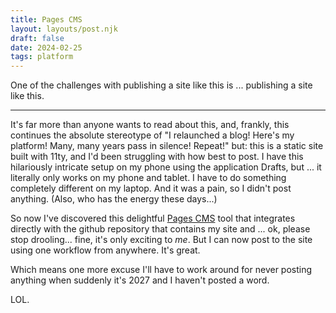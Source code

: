 ```yaml
---
title: Pages CMS
layout: layouts/post.njk
draft: false
date: 2024-02-25
tags: platform
---
```

One of the challenges with publishing a site like this is ... publishing a site like this.

---

It's far more than anyone wants to read about this, and, frankly, this continues the absolute stereotype of "I relaunched a blog! Here's my platform! Many, many years pass in silence! Repeat!" but: this is a static site built with 11ty, and I'd been struggling with how best to post. I have this hilariously intricate setup on my phone using the application Drafts, but ... it literally only works on my phone and tablet. I have to do something completely different on my laptop. And it was a pain, so I didn't post anything. (Also, who has the energy these days...)

So now I've discovered this delightful [Pages CMS](https://pagescms.org/) tool that integrates directly with the github repository that contains my site and ... ok, please stop drooling... fine, it's only exciting to _me_. But I can now post to the site using one workflow from anywhere. It's great.

Which means one more excuse I'll have to work around for never posting anything when suddenly it's 2027 and I haven't posted a word.

LOL.